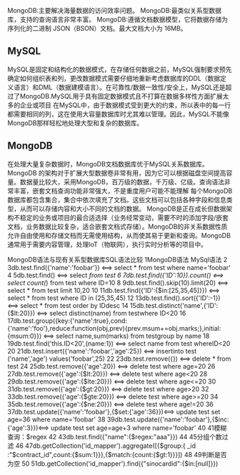 MongoDB:主要解决海量数据的访问效率问题。
MongoDB:最类似关系型数据库，支持的查询语言非常丰富。
MongoDB:遵循文档数据模型，它将数据存储为序列化的二进制 JSON（BSON）文档。最大文档大小为 16MB。


## MySQL
MySQL是固定和结构化的数据模式，在存储任何数据之前，MySQL强制要求预先确定如何组织表和列，更改数据模式需要仔细地重新考虑数据库的DDL（数据定义语言）和DML（数据建模语言）。在可靠性/数据一致性/安全上，MySQL还是超过了MongoDB.MySQL用于具有固定数据模式且不打算在数据多样性方面扩展太多的企业或项目
在MySQL中，由于数据模式受到更大的约束，所以表中的每一行都需要相同的列，这在使用大容量数据库时尤其难以管理。因此，MySQL不能像MongoDB那样轻松地处理大型和复杂的数据库。


## MongoDB
在处理大量复杂数据时，MongoDB文档数据库优于MySQL关系数据库。MongoDB 的架构对于扩展大型数据卷非常有用，因为它可以根据磁盘空间提高容量。数据量比较大，采用MongoDB，百万级的数据，千万级、亿级。查询语法非常丰富，嵌套文档查询功能非常强大，不是重度用户可能不能理解
每个MongoDB数据库都包含集合，集合中依次填充了文档。这些文档可以包括各种字段和信息类型，从而可以存储内容和大小不同的文档的数据。
MongoDB是正在成长但数据架构不稳定的业务或项目的最合适选择（业务经常变动，需要不时的添加字段/嵌套文档，业务数据比较复杂，适合嵌套文档式存储）。MongoDB的非关系数据性质允许自由使用和存储文档而无需使用结构，从而使其易于更新和查询。MongoDB通常用于需要内容管理，处理IoT（物联网），执行实时分析等的项目中。



MongoDB语法与现有关系型数据库SQL语法比较
 1MongoDB语法            MySql语法
 2
 3db.test.find({'name':'foobar'})             <==>          select * from test where name='foobar'
 4
 5db.test.find()                                      <==>          select *from test
 6
 7db.test.find({'ID':10}).count()             <==>          select count(*) from test where ID=10
 8
 9db.test.find().skip(10).limit(20)          <==>          select * from test limit 10,20
10
11db.test.find({'ID':{$in:[25,35,45]}})     <==>          select * from test where ID in (25,35,45)
12
13db.test.find().sort({'ID':-1})                 <==>          select * from test order by IDdesc
14
15db.test.distinct('name',{'ID':{$lt:20}}) <==>          select distinct(name) from testwhere ID<20
16
17db.test.group({key:{'name':true},cond:{'name':'foo'},reduce:function(obj,prev){prev.msum+=obj.marks;},initial:{msum:0}})     <==>     select name,sum(marks) from testgroup by name
18
19db.test.find('this.ID<20',{name:1})    <==>           select name from test whereID<20
20
21db.test.insert({'name':'foobar','age':25})    <==>       insertinto test ('name','age') values('foobar',25)
22
23db.test.remove({})                                     <==>       delete * from test
24
25db.test.remove({'age':20})                        <==>       delete test where age=20
26
27db.test.remove({'age':{$lt:20}})                <==>        delete test where age<20
28
29db.test.remove({'age':{$lte:20}})              <==>        delete test where age<=20
30
31db.test.remove({'age':{$gt:20}})              <==>         delete test where age>20
32
33db.test.remove({'age':{$gte:20}})            <==>         delete test where age>=20
34
35db.test.remove({'age':{$ne:20}})             <==>         delete test where age!=20
36
37db.test.update({'name':'foobar'},{$set:{'age':36}})<==> update test set age=36 where name='foobar'
38
39db.test.update({'name':'foobar'},{$inc:{'age':3}})<==> update test set age=age+3 where name='foobar'
40
41模糊查询：$regex
42
43db.test.find({"name":{$regex:"aaa"}})
44
45分组个数过滤
46
47db.getCollection('id_mapper').aggregate([{$group:{ _id :"$contract_id",count:{$sum:1}}},{$match:{count:{$gt:1}}}])
48
49判断是否为空
50
51db.getCollection('id_mapper').find({"sinocardid":{$in:[null]}})